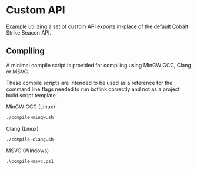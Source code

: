 # Custom API
Example utilizing a set of custom API exports in-place of the default Cobalt Strike Beacon API.

## Compiling
A minimal compile script is provided for compiling using MinGW GCC, Clang or MSVC.

These compile scripts are intended to be used as a reference for the command line flags
needed to run boflink correctly and not as a project build script template.

MinGW GCC (Linux)
```bash
./compile-mingw.sh
```

Clang (Linux)
```bash
./compile-clang.sh
```

MSVC (Windows)
```shell
.\compile-msvc.ps1
```

